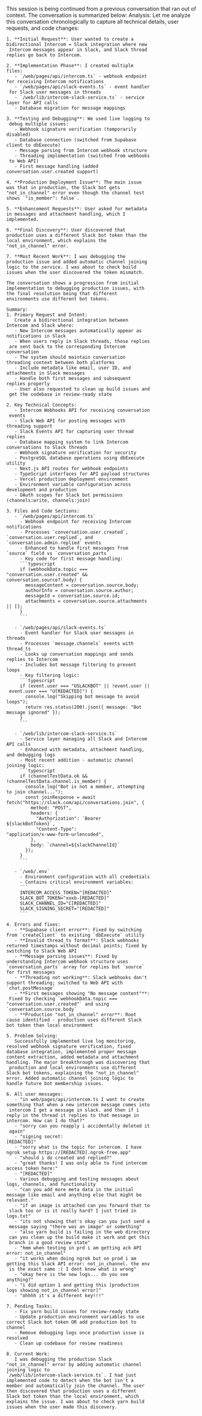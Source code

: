This session is being continued from a previous
conversation that ran out of context. The
conversation is summarized below:
Analysis:
Let me analyze this conversation chronologically to
capture all technical details, user requests, and
code changes:

    1. **Initial Request**: User wanted to create a
    bidirectional Intercom ↔ Slack integration where new
     Intercom messages appear in Slack, and Slack thread
    replies go back to Intercom.

    2. **Implementation Phase**: I created multiple
    files:
       - `/web/pages/api/intercom.ts` - webhook endpoint
    for receiving Intercom notifications
       - `/web/pages/api/slack-events.ts` - event handler
     for Slack user messages in threads
       - `/web/lib/intercom-slack-service.ts` - service
    layer for API calls
       - Database migration for message mappings

    3. **Testing and Debugging**: We used live logging to
     debug multiple issues:
       - Webhook signature verification (temporarily
    disabled)
       - Database connection (switched from Supabase
    client to dbExecute)
       - Message parsing from Intercom webhook structure
       - Threading implementation (switched from webhooks
     to Web API)
       - First message handling (added
    conversation.user.created support)

    4. **Production Deployment Issue**: The main issue
    was that in production, the Slack bot gets
    "not_in_channel" error even though the channel test
    shows `"is_member": false`.

    5. **Enhancement Requests**: User asked for metadata
    in messages and attachment handling, which I
    implemented.

    6. **Final Discovery**: User discovered that
    production uses a different Slack bot token than the
    local environment, which explains the
    "not_in_channel" error.

    7. **Most Recent Work**: I was debugging the
    production issue and added automatic channel joining
    logic to the service. I was about to check build
    issues when the user discovered the token mismatch.

    The conversation shows a progression from initial
    implementation to debugging production issues, with
    the final resolution being that different
    environments use different bot tokens.

    Summary:
    1. Primary Request and Intent:
       Create a bidirectional integration between
    Intercom and Slack where:
       - New Intercom messages automatically appear as
    notifications in Slack
       - When users reply in Slack threads, those replies
     are sent back to the corresponding Intercom
    conversation
       - The system should maintain conversation
    threading context between both platforms
       - Include metadata like email, user ID, and
    attachments in Slack messages
       - Handle both first messages and subsequent
    replies properly
       - User also requested to clean up build issues and
     get the codebase in review-ready state

    2. Key Technical Concepts:
       - Intercom Webhooks API for receiving conversation
     events
       - Slack Web API for posting messages with
    threading support
       - Slack Events API for capturing user thread
    replies
       - Database mapping system to link Intercom
    conversations to Slack threads
       - Webhook signature verification for security
       - PostgreSQL database operations using dbExecute
    utility
       - Next.js API routes for webhook endpoints
       - TypeScript interfaces for API payload structures
       - Vercel production deployment environment
       - Environment variable configuration across
    development and production
       - OAuth scopes for Slack bot permissions
    (channels:write, channels:join)

    3. Files and Code Sections:
       - `/web/pages/api/intercom.ts`
         - Webhook endpoint for receiving Intercom
    notifications
         - Processes `conversation.user.created`,
    `conversation.user.replied`, and
    `conversation.admin.replied` events
         - Enhanced to handle first messages from
    `source` field vs `conversation_parts`
         - Key code for first message handling:
         ```typescript
         if (webhookData.topic ===
    "conversation.user.created" &&
    conversation.source?.body) {
           messageContent = conversation.source.body;
           authorInfo = conversation.source.author;
           messageId = conversation.source.id;
           attachments = conversation.source.attachments
    || [];
         }
         ```

       - `/web/pages/api/slack-events.ts`
         - Event handler for Slack user messages in
    threads
         - Processes `message.channels` events with
    thread_ts
         - Looks up conversation mappings and sends
    replies to Intercom
         - Includes bot message filtering to prevent
    loops
         - Key filtering logic:
         ```typescript
         if (event.user === "USLACKBOT" || !event.user ||
     event.user === "U[REDACTED]") {
           console.log("Skipping bot message to avoid
    loops");
           return res.status(200).json({ message: "Bot
    message ignored" });
         }
         ```

       - `/web/lib/intercom-slack-service.ts`
         - Service layer managing all Slack and Intercom
    API calls
         - Enhanced with metadata, attachment handling,
    and debugging logs
         - Most recent addition - automatic channel
    joining logic:
         ```typescript
         if (channelTestData.ok &&
    !channelTestData.channel.is_member) {
           console.log("Bot is not a member, attempting
    to join channel...");
           const joinResponse = await
    fetch("https://slack.com/api/conversations.join", {
             method: "POST",
             headers: {
               "Authorization": `Bearer
    ${slackBotToken}`,
               "Content-Type":
    "application/x-www-form-urlencoded",
             },
             body: `channel=${slackChannelId}`
           });
         }
         ```

       - `/web/.env`
         - Environment configuration with all credentials
         - Contains critical environment variables:
         ```
         INTERCOM_ACCESS_TOKEN="[REDACTED]"
         SLACK_BOT_TOKEN="xoxb-[REDACTED]"
         SLACK_CHANNEL_ID="C[REDACTED]"
         SLACK_SIGNING_SECRET="[REDACTED]"
         ```

    4. Errors and fixes:
       - **Supabase client error**: Fixed by switching
    from `createClient` to existing `dbExecute` utility
       - **Invalid thread_ts format**: Slack webhooks
    returned timestamps without decimal points; fixed by
    switching to Slack Web API
       - **Message parsing issues**: Fixed by
    understanding Intercom webhook structure uses
    `conversation_parts` array for replies but `source`
    for first messages
       - **Threading not working**: Slack webhooks don't
    support threading; switched to Web API with
    `chat.postMessage`
       - **First messages showing "No message content"**:
     Fixed by checking `webhookData.topic ===
    "conversation.user.created"` and using
    `conversation.source.body`
       - **Production "not_in_channel" error**: Root
    cause identified - production uses different Slack
    bot token than local environment

    5. Problem Solving:
       Successfully implemented live log monitoring,
    resolved webhook signature verification, fixed
    database integration, implemented proper message
    content extraction, added metadata and attachment
    handling. The major breakthrough was discovering that
     production and local environments use different
    Slack bot tokens, explaining the "not_in_channel"
    error. Added automatic channel joining logic to
    handle future bot membership issues.

    6. All user messages:
       - "in web/pages/api/intercom.ts I want to create
    something that when a new intercom message comes into
     intercom I get a message in slack. and then if i
    reply in the thread it replies to that message in
    intercom. How can I do that?"
       - "sorry can you reapply i accidentally deleted it
     again"
       - "signing secret:
    [REDACTED]"
       - "sorry what is the topic for intercom. I have
    ngrok setup https://[REDACTED].ngrok-free.app"
       - "should i do created and replied?"
       - "great thanks! I was only able to find intercom
    access token here:"
       - "[REDACTED]"
       - Various debugging and testing messages about
    logs, channels, and functionality
       - "can you add more meta data in the initial
    message like email and anything else that might be
    relevant."
       - "if an image is attached can you forward that to
     slack too or is it really hard? I just tried in
    logs.txt"
       - "its not showing that's okay can you just send a
     message saying "there was an image" or something"
       - "also yarn build is failing in the web directory
     can you clean up the build make it work and get this
     branch in a good review state"
       - "hmm when testing in prd i am getting ack API
    error: not_in_channel"
       - "it works when doing ngrok but on prod i am
    getting this Slack API error: not_in_channel. the env
     is the exact same :( I dont know what is wrong"
       - "okay here is the new logs... do you see
    anything?"
       - "i did option 1 and getting this [production
    logs showing not_in_channel error]"
       - "ohhhh it's a different key!!!"

    7. Pending Tasks:
       - Fix yarn build issues for review-ready state
       - Update production environment variables to use
    correct Slack bot token OR add production bot to
    channel
       - Remove debugging logs once production issue is
    resolved
       - Clean up codebase for review readiness

    8. Current Work:
       I was debugging the production Slack
    "not_in_channel" error by adding automatic channel
    joining logic to
    `/web/lib/intercom-slack-service.ts`. I had just
    implemented code to detect when the bot isn't a
    member and automatically join the channel. The user
    then discovered that production uses a different
    Slack bot token than the local environment, which
    explains the issue. I was about to check yarn build
    issues when the user made this discovery.
